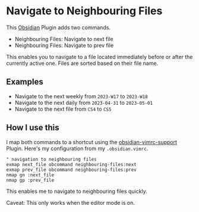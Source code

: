 # Navigate to Neighbouring Files

This [Obsidian](https://obsidian.md/) Plugin adds two commands.

- Neighbouring Files: Navigate to next file
- Neighbouring Files: Navigate to prev file

This enables you to navigate to a file located immediately before or after the currently active one.
Files are sorted based on their file name.

## Examples

- Navigate to the next weekly from `2023-W17` to `2023-W18`
- Navigate to the next daily from `2023-04-31` to `2023-05-01`
- Navigate to the next file from `CS4` to `CS5`

## How I use this

I map both commands to a shortcut using the [obsidian-vimrc-support](https://github.com/esm7/obsidian-vimrc-support) Plugin.
Here's my configuration from my `.obsidian.vimrc`.

```vimrc
" navigation to neighbouring files
exmap next_file obcommand neighbouring-files:next
exmap prev_file obcommand neighbouring-files:prev
nmap gn :next_file
nmap gp :prev_file
```

This enables me to navigate to neighbouring files quickly.

Caveat: This only works when the editor mode is on.

